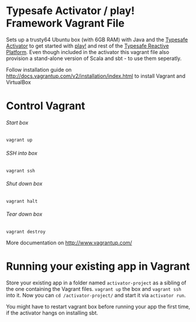 Typesafe Activator / play! Framework Vagrant File
=========

Sets up a trusty64 Ubuntu box (with 6GB RAM) with Java and the [Typesafe Activator](https://typesafe.com/activator) to get started with [play!](playframework.com) and rest of the [Typesafe Reactive Platform](https://typesafe.com/platform). Even though included in the activator this vagrant file also provision a stand-alone version of Scala and sbt - to use them seperatly.

Follow installation guide on http://docs.vagrantup.com/v2/installation/index.html to install Vagrant and VirtualBox

Control Vagrant
===================

###### Start box
```Shell
vagrant up
```

###### SSH into box
```Shell
vagrant ssh
```

###### Shut down box
```Shell
vagrant halt
```

###### Tear down box
```Shell
vagrant destroy
```

More documentation on http://www.vagrantup.com/

Running your existing app in Vagrant
===================
Store your existing app in a folder named `activator-project` as a sibling of the one containing the Vagrant files. `vagrant up` the box and `vagrant ssh` into it. Now you can `cd /activator-project/` and start it via `activator run`.

You might have to restart vagrant box before running your app the first time, if the activator hangs on installing sbt.